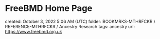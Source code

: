 # FreeBMD Home Page

created: October 3, 2022 5:06 AM (UTC)
folder: BOOKMRKS-MTHRFCKR / REFERENCE-MTHRFCKR / Ancestry Research
tags: ancestry
url: https://www.freebmd.org.uk